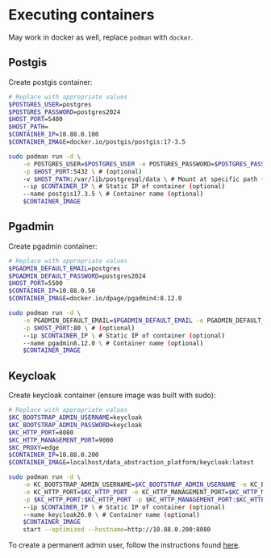 # Executing containers
May work in docker as well, replace `podman` with `docker`.

## Postgis
Create postgis container:
```sh
# Replace with appropriate values
$POSTGRES_USER=postgres
$POSTGRES_PASSWORD=postgres2024
$HOST_PORT=5400
$HOST_PATH=
$CONTAINER_IP=10.88.0.100
$CONTAINER_IMAGE=docker.io/postgis/postgis:17-3.5

sudo podman run -d \
    -e POSTGRES_USER=$POSTGRES_USER -e POSTGRES_PASSWORD=$POSTGRES_PASSWORD \
    -p $HOST_PORT:5432 \ # (optional)
    -v $HOST_PATH:/var/lib/postgresql/data \ # Mount at specific path (optional)
    --ip $CONTAINER_IP \ # Static IP of container (optional)
    --name postgis17.3.5 \ # Container name (optional)
    $CONTAINER_IMAGE
```

## Pgadmin
Create pgadmin container:
```sh
# Replace with appropriate values
$PGADMIN_DEFAULT_EMAIL=postgres
$PGADMIN_DEFAULT_PASSWORD=postgres2024
$HOST_PORT=5500
$CONTAINER_IP=10.88.0.50
$CONTAINER_IMAGE=docker.io/dpage/pgadmin4:8.12.0

sudo podman run -d \
    -e PGADMIN_DEFAULT_EMAIL=$PGADMIN_DEFAULT_EMAIL -e PGADMIN_DEFAULT_PASSWORD=$PGADMIN_DEFAULT_EMAIL \
    -p $HOST_PORT:80 \ # (optional)
    --ip $CONTAINER_IP \ # Static IP of container (optional)
    --name pgadmin8.12.0 \ # Container name (optional)
    $CONTAINER_IMAGE
```

## Keycloak
Create keycloak container (ensure image was built with sudo):
```sh
# Replace with appropriate values
$KC_BOOTSTRAP_ADMIN_USERNAME=keycloak
$KC_BOOTSTRAP_ADMIN_PASSWORD=keycloak
$KC_HTTP_PORT=8080
$KC_HTTP_MANAGEMENT_PORT=9000
$KC_PROXY=edge
$CONTAINER_IP=10.88.0.200
$CONTAINER_IMAGE=localhost/data_abstraction_platform/keycloak:latest

sudo podman run -d \
    -e KC_BOOTSTRAP_ADMIN_USERNAME=$KC_BOOTSTRAP_ADMIN_USERNAME -e KC_BOOTSTRAP_ADMIN_PASSWORD=$KC_BOOTSTRAP_ADMIN_PASSWORD \
    -e KC_HTTP_PORT=$KC_HTTP_PORT -e KC_HTTP_MANAGEMENT_PORT=$KC_HTTP_MANAGEMENT_PORT -e KC_PROXY=$KC_PROXY \
    -p $KC_HTTP_PORT:$KC_HTTP_PORT -p $KC_HTTP_MANAGEMENT_PORT:$KC_HTTP_MANAGEMENT_PORT \ # (optional)
    --ip $CONTAINER_IP \ # Static IP of container (optional)
    --name keycloak26.0 \ # Container name (optional)
    $CONTAINER_IMAGE
    start --optimized --hostname=http://10.88.0.200:8080
```

To create a permanent admin user, follow the instructions found [here](https://github.com/keycloak/keycloak/discussions/33803#discussioncomment-10921141).